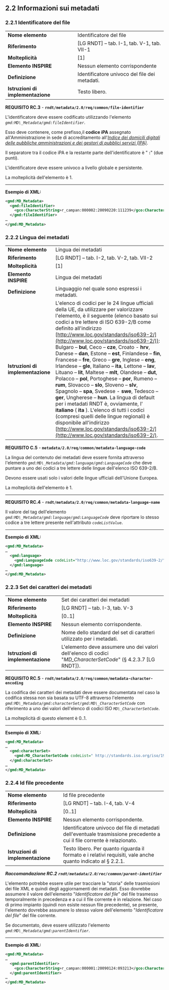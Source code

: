 ## 2.2 Informazioni sui metadati

### 2.2.1 Identificatore del file

|  |  |
| --- | --- |
| **Nome elemento** | Identificatore del file |
| **Riferimento** | [LG RNDT] – tab. I-1, tab. V-1, tab. VII-1 |
| **Molteplicità** | [1] |
| **Elemento INSPIRE** | Nessun elemento corrispondente |
| **Definizione** | Identificatore univoco del file dei metadati. |
| **Istruzioni di implementazione** | Testo libero. |

<a name=RC.3>**REQUISITO RC.3**</a> - **```rndt/metadata/2.0/req/common/file-identifier```**

L&#39;identificatore deve essere codificato utilizzando l&#39;elemento _```gmd:MD\_Metadata/gmd:fileIdentifier```_.

Esso deve contenere, come prefisso,il **codice iPA** assegnato all&#39;Amministrazione in sede di accreditamento all&#39;[_Indice dei domicili digitali delle pubbliche amministrazioni e dei gestori di pubblici servizi (IPA)_](https://www.indicepa.gov.it/).

Il separatore tra il codice iPA e la restante parte dell&#39;identificatore è &quot; **:**&quot; (due punti).

L&#39;identificatore deve essere univoco a livello globale e persistente.

La molteplicità dell&#39;elemento è 1.

---

**Esempio di XML:**

``` xml
<gmd:MD_Metadata>
  <gmd:fileIdentifier>
    <gco:CharacterString>r_campan:000002:20090220:111239</gco:CharacterString>
  </gmd:fileIdentifier>
…
</gmd:MD_Metadata>
```

### 2.2.2 Lingua dei metadati


|  |  |
| --- | --- |
| **Nome elemento** | Lingua dei metadati |
| **Riferimento** | [LG RNDT] – tab. I-2, tab. V-2, tab. VII-2 |
| **Molteplicità** | [1] |
| **Elemento INSPIRE** | Lingua dei metadati |
| **Definizione** | Linguaggio nel quale sono espressi i metadati. |
| **Istruzioni di implementazione** | L&#39;elenco di codici per le 24 lingue ufficiali della UE, da utilizzare per valorizzare l&#39;elemento, è il seguente (elenco basato sui codici a tre lettere di ISO 639-2/B come definito all&#39;indirizzo [http://www.loc.gov/standards/iso639-2/](http://www.loc.gov/standards/iso639-2/)): Bulgaro – **bul**, Ceco – **cze**, Croato - **hrv**, Danese – **dan**, Estone – **est**, Finlandese – **fin**, Francese – **fre**, Greco – **gre**, Inglese – **eng**, Irlandese – **gle**, Italiano – **ita**, Lettone – **lav**, Lituano – **lit**, Maltese – **mlt**, Olandese – **dut**, Polacco – **pol**, Portoghese – **por**, Rumeno – **rum**, Slovacco – **slo**, Sloveno – **slv**, Spagnolo – **spa**, Svedese - **swe**, Tedesco – **ger**, Ungherese – **hun**. La lingua di default per i metadati RNDT è, ovviamente, l&#39; **italiano** ( **ita** ). L&#39;elenco di tutti i codici (compresi quelli delle lingue regionali) è disponibile all&#39;indirizzo [http://www.loc.gov/standards/iso639-2/](http://www.loc.gov/standards/iso639-2/). |

<a name=C.5>**REQUISITO C.5**</a> - **```metadata/2.0/req/common/metadata-language-code```**

La lingua del contenuto dei metadati deve essere fornita attraverso l&#39;elemento _```gmd:MD\_Metadata/gmd:language/gmd:LanguageCode```_ che deve puntare a uno dei codici a tre lettere delle lingue dell&#39;elenco ISO 639-2/B.

Devono essere usati solo i valori delle lingue ufficiali dell&#39;Unione Europea.

La molteplicità dell&#39;elemento è 1.

---

<a name=RC.4>**REQUISITO RC.4**</a> - **```rndt/metadata/2.0/req/common/metadata-language-name```**

Il valore del tag dell&#39;elemento _```gmd:MD\_Metadata/gmd:language/gmd:LanguageCode```_ deve riportare lo stesso codice a tre lettere presente nell&#39;attributo _```codeListValue```_.

---

**Esempio di XML:**

``` xml
<gmd:MD_Metadata>
…
  <gmd:language>
    <gmd:LanguageCode codeList="http://www.loc.gov/standards/iso639-2/" codeListValue="ita">ita</gmd:LanguageCode>
  </gmd:language>
…
</gmd:MD_Metadata>
```

### 2.2.3 Set dei caratteri dei metadati

|  |  |
| --- | --- |
| **Nome elemento** | Set dei caratteri dei metadati |
| **Riferimento** | [LG RNDT] – tab. I-3, tab. V-3 |
| **Molteplicità** | [0..1] |
| **Elemento INSPIRE** | Nessun elemento corrispondente. |
| **Definizione** | Nome dello standard del set di caratteri utilizzato per i metadati. |
| **Istruzioni di implementazione** | L&#39;elemento deve assumere uno dei valori dell&#39;elenco di codici &quot;_MD\_CharacterSetCode_&quot; (§ 4.2.3.7 [LG RNDT]). |

<a name=RC.5>**REQUISITO RC.5**</a> - **```rndt/metadata/2.0/req/common/metadata-character-encoding```**

La codifica dei caratteri dei metadati deve essere documentata nel caso la codifica stessa non sia basata su UTF-8 attraverso l&#39;elemento _```gmd:MD\_Metadata/gmd:characterSet/gmd:MD\_CharacterSetCode```_ con riferimento a uno dei valori dell&#39;elenco di codici ISO _```MD\_CharacterSetCode```_.

La molteplicità di questo element è 0..1.

---

**Esempio di XML:**

``` xml
<gmd:MD_Metadata>
…
  <gmd:characterSet>
    <gmd:MD_CharacterSetCode codeList=" http://standards.iso.org/iso/19139/resources/gmxCodelists.xml#MD_CharacterSetCode" codeListValue="utf8">utf8</gmd:MD_CharacterSetCode>
  </gmd:characterSet>
…
</gmd:MD_Metadata>
```

### 2.2.4 Id file precedente

|  |  |
| --- | --- |
| **Nome elemento** | Id file precedente |
| **Riferimento** | [LG RNDT] – tab. I-4, tab. V-4 |
| **Molteplicità** | [0..1] |
| **Elemento INSPIRE** | Nessun elemento corrispondente. |
| **Definizione** | Identificatore univoco del file di metadati dell&#39;eventuale trasmissione precedente a cui il file corrente è relazionato. |
| **Istruzioni di implementazione** | Testo libero. Per quanto riguarda il formato e i relativi requisiti, vale anche quanto indicato al § 2.2.1. |

***Raccomandazione RC.2**  **```rndt/metadata/2.0/rec/common/parent-identifier```***

L&#39;elemento potrebbe essere utile per tracciare la &quot;storia&quot; delle trasmissioni dei file XML e quindi degli aggiornamenti dei metadati. Esso dovrebbe assumere il valore dell&#39;elemento &quot;_Identificatore del file_&quot; del file trasmesso temporalmente in precedenza e a cui il file corrente è in relazione. Nel caso di primo impianto (quindi non esiste nessun file precedente), se presente, l&#39;elemento dovrebbe assumere lo stesso valore dell&#39;elemento &quot;_Identificatore del file_&quot; del file corrente.

Se documentato, deve essere utilizzato l&#39;elemento _```gmd:MD\_Metadata/gmd:parentIdentifier```_.

---

**Esempio di XML:**

``` xml
<gmd:MD_Metadata>
…
  <gmd:parentIdentifier>
    <gco:CharacterString>r_campan:000001:20090124:093213</gco:CharacterString>
  </gmd:parentIdentifier>
…
</gmd:MD_Metadata>
```
